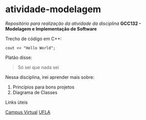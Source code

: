# atividade-modelagem
*Repositório para realização da atividade da disciplina* **GCC132 - Modelagem e Implementação de Software**

Trecho de código em C++:

`cout << "Hello World";`

Platão disse:

>Só sei que nada sei

Nessa disciplina, irei aprender mais sobre:

1. Princípios para bons projetos
2. Diagrama de Classes

Links ùteis

[Campus Virtual](https://campusvirtual.ufla.br)
[UFLA](https://www.ufla.br)
